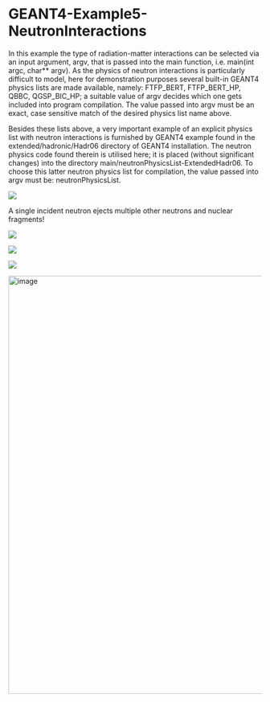 # GEANT4-Example5-NeutronInteractions
In this example the type of radiation-matter interactions can be selected via an input argument, argv, that is passed into the main function, i.e. main(int argc, char** argv). As the physics of neutron interactions is particularly difficult to model, here for demonstration purposes several built-in GEANT4 physics lists are made available, namely: FTFP_BERT, FTFP_BERT_HP, QBBC, QGSP_BIC_HP; a suitable value of argv decides which one gets included into program compilation. The value passed into argv must be an exact, case sensitive match of the desired physics list name above.

Besides these lists above, a very important example of an explicit physics list with neutron interactions is furnished by GEANT4 example found in the extended/hadronic/Hadr06 directory of GEANT4 installation. The neutron physics code found therein is utilised here; it is placed (without significant changes) into the directory main/neutronPhysicsList-ExtendedHadr06. To choose this latter neutron physics list for compilation, the value passed into argv must be: neutronPhysicsList.

![](GEANT4-Example5-1.gif)

A single incident neutron ejects multiple other neutrons and nuclear fragments!

![](GEANT4-Example5-2.gif)

![](GEANT4-Example5-3.gif)

![](GEANT4-Example5-4.gif)

<img width="832" alt="image" src="https://user-images.githubusercontent.com/51378175/61155548-7fd12f80-a4f1-11e9-8276-4c88b08e5994.png">
